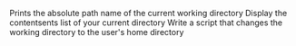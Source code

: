 Prints the absolute path name of the current working directory
Display the contentsents list of your current directory
Write a script that changes the working directory to the user's home directory
